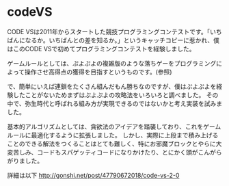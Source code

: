 codeVS
======
CODE VSは2011年からスタートした競技プログラミングコンテストです。「いちばんになるか。いちばんとの差を知るか。」というキャッチコピーに惹かれ、僕はこのCODE VSで初めてプログラミングコンテストを経験しました。

ゲームルールとしては、ぷよぷよの複雑版のような落ちゲーをプログラミングによって操作させ高得点の獲得を目指すというものです。(参照)

で、簡単にいえば連鎖をたくさん組んだもん勝ちなのですが、僕はぷよぷよを経験したことがないためまずはぷよぷよの攻略法をいろいろと調べました。 その中で、弥生時代と呼ばれる組み方が実現できるのではないかと考え実装を試みました。

基本的アルゴリズムとしては、貪欲法のアイデアを踏襲しており、これをゲームルールに最適化するように拡張しました。
しかし、実際に上段まで積み上げることのできる解法をつくることはとても難しく、特にお邪魔ブロックとやらに大変苦しみ、コードもスパゲッティコードになりかけたり、とにかく頭がこんがらがりました。

詳細は以下 http://gonshi.net/post/47790672018/code-vs-2-0

